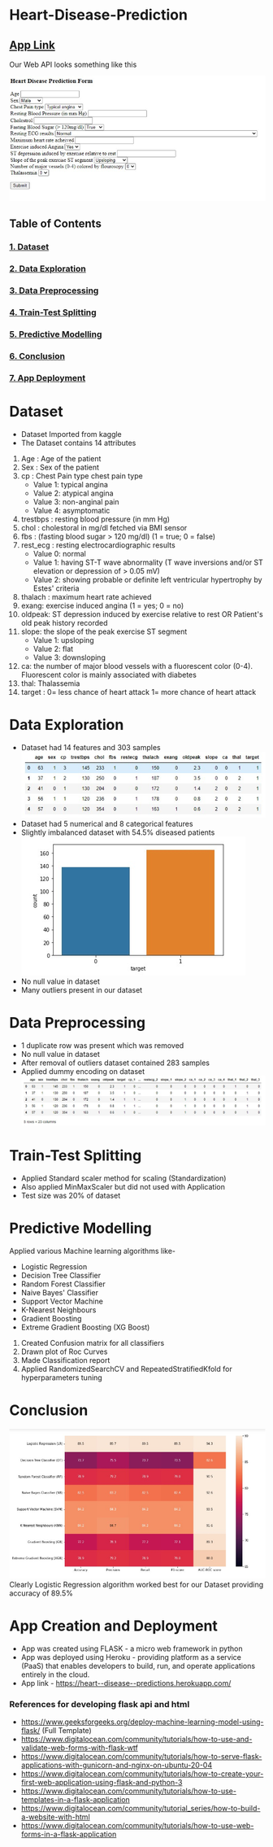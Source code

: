 # Heart-Disease-Prediction

## [App Link](https://heart--disease--predictions.herokuapp.com/)
Our Web API looks something like this
<!-- https://heart--disease--predictions.herokuapp.com/ --> <!-- This format used for hiding -->
![This is an image](https://github.com/abhishp021/Heart-Disease-Prediction/blob/1313261ca3c4433a59891a8987a4a7bc6ab81e01/Screenshots/ScreenShot_20220701171155.jpeg)
## Table of Contents
### [1. Dataset](#dataset)
### [2. Data Exploration](#data-exploration)
### [3. Data Preprocessing](#data-preprocessing)
### [4. Train-Test Splitting](#train-test-splitting)
### [5. Predictive Modelling](#predictive-modelling)
### [6. Conclusion](#conclusion)
### [7. App Deployment](#app-creation-and-deployment)

# Dataset
* Dataset Imported from kaggle
* The Dataset contains 14 attributes
1. Age : Age of the patient
2. Sex : Sex of the patient
3. cp : Chest Pain type chest pain type
   * Value 1: typical angina
   * Value 2: atypical angina
   * Value 3: non-anginal pain
   * Value 4: asymptomatic
4. trestbps : resting blood pressure (in mm Hg)
5. chol : cholestoral in mg/dl fetched via BMI sensor
6. fbs : (fasting blood sugar > 120 mg/dl) (1 = true; 0 = false)
7. rest_ecg : resting electrocardiographic results
    * Value 0: normal
    * Value 1: having ST-T wave abnormality (T wave inversions and/or ST elevation or depression of > 0.05 mV)
    * Value 2: showing probable or definite left ventricular hypertrophy by Estes' criteria
8. thalach : maximum heart rate achieved
9. exang: exercise induced angina (1 = yes; 0 = no)
10. oldpeak: ST depression induced by exercise relative to rest OR Patient's old peak history recorded
11. slope: the slope of the peak exercise ST segment
    * Value 1: upsloping
    * Value 2: flat
    * Value 3: downsloping
12. ca: the number of major blood vessels with a fluorescent color (0-4). Fluorescent color is mainly associated with diabetes
13. thal: Thalassemia
14. target : 0= less chance of heart attack 1= more chance of heart attack


# Data Exploration
- Dataset had 14 features and 303 samples <br />
![Initial Dataset](https://github.com/abhishp021/Heart-Disease-Prediction/blob/a1c527769d09b14b21e6e5293fa9739aa4c74662/Screenshots/ScreenShot_20220701170651.jpeg)<br />
- Dataset had 5 numerical and 8 categorical features
- Slightly imbalanced dataset with 54.5% diseased patients<br />
![Imbalanced Dataset](https://github.com/abhishp021/Heart-Disease-Prediction/blob/a1c527769d09b14b21e6e5293fa9739aa4c74662/Screenshots/ScreenShot_20220701170713.jpeg)<br />
- No null value in dataset
- Many outliers present in our dataset

# Data Preprocessing
- 1 duplicate row was present which was removed
- No null value in dataset
- After removal of outliers dataset contained 283 samples
- Applied dummy encoding on dataset
![Dummy encoding](https://github.com/abhishp021/Heart-Disease-Prediction/blob/a1c527769d09b14b21e6e5293fa9739aa4c74662/Screenshots/ScreenShot_20220701170740.jpeg)


# Train-Test Splitting
- Applied Standard scaler method for scaling (Standardization) 
- Also applied MinMaxScaler but did not used with Application
- Test size was 20% of dataset

# Predictive Modelling
Applied various Machine learning algorithms like-
- Logistic Regression
- Decision Tree Classifier
- Random Forest Classifier
- Naive Bayes' Classifier
- Support Vector Machine
- K-Nearest Neighbours
- Gradient Boosting
- Extreme Gradient Boosting (XG Boost)

1. Created Confusion matrix for all classifiers
2. Drawn plot of Roc Curves
3. Made Classification report
4. Applied RandomizedSearchCV and RepeatedStratifiedKfold for hyperparameters tuning

# Conclusion
![Accuracy table](https://github.com/abhishp021/Heart-Disease-Prediction/blob/a1c527769d09b14b21e6e5293fa9739aa4c74662/Screenshots/ScreenShot_20220701170536.jpeg)
Clearly Logistic Regression algorithm worked best for our Dataset providing accuracy of 89.5%

# App Creation and Deployment
- App was created using FLASK - a micro web framework in python
- App was deployed using Heroku - providing platform as a service (PaaS) that enables developers to build, run, and operate applications entirely in the cloud.
- App link - https://heart--disease--predictions.herokuapp.com/



### References for developing flask api and html
*   https://www.geeksforgeeks.org/deploy-machine-learning-model-using-flask/   (Full Template)
*   https://www.digitalocean.com/community/tutorials/how-to-use-and-validate-web-forms-with-flask-wtf
*   https://www.digitalocean.com/community/tutorials/how-to-serve-flask-applications-with-gunicorn-and-nginx-on-ubuntu-20-04
*   https://www.digitalocean.com/community/tutorials/how-to-create-your-first-web-application-using-flask-and-python-3
*   https://www.digitalocean.com/community/tutorials/how-to-use-templates-in-a-flask-application
*   https://www.digitalocean.com/community/tutorial_series/how-to-build-a-website-with-html
*   https://www.digitalocean.com/community/tutorials/how-to-use-web-forms-in-a-flask-application

